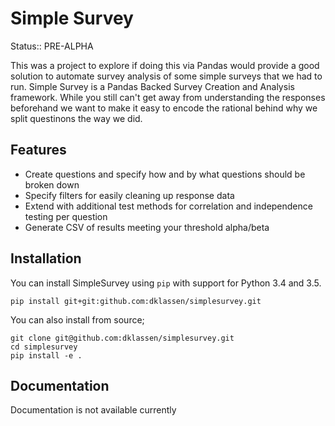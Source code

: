 # Simple Survey

Status:: PRE-ALPHA

This was a project to explore if doing this via Pandas would provide a good solution to
automate survey analysis of some simple surveys that we had to run. Simple Survey is a
Pandas Backed Survey Creation and Analysis framework. While you still
can't get away from understanding the responses beforehand we want to make it easy to 
encode the rational behind why we split questinons the way we did.

Features
--------

- Create questions and specify how and by what questions should be broken down
- Specify filters for easily cleaning up response data
- Extend with additional test methods for correlation and independence testing per question
- Generate CSV of results meeting your threshold alpha/beta


Installation
------------

You can install SimpleSurvey using `pip` with support for Python 3.4 and 3.5.

``` {.sourceCode .sh}
pip install git+git:github.com:dklassen/simplesurvey.git
```

You can also install from source;
```{.sourceCode .sh}
git clone git@github.com:dklassen/simplesurvey.git
cd simplesurvey
pip install -e .
```

Documentation
-------------

Documentation is not available currently
